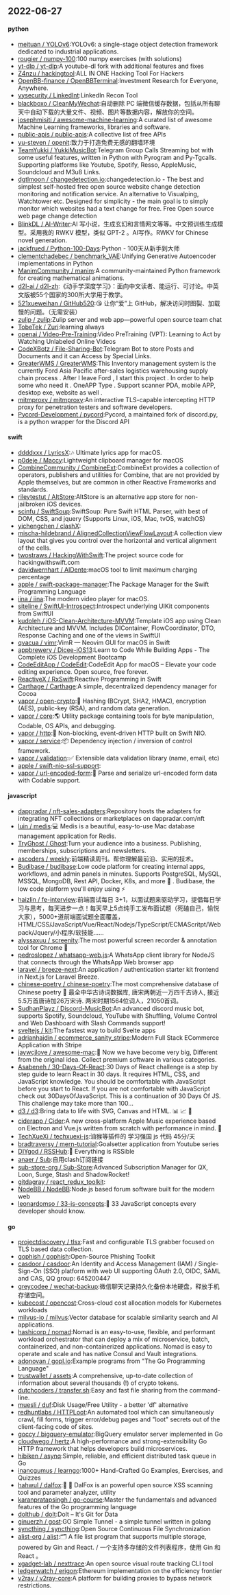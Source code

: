 ## 2022-06-27

#### python
* [meituan / YOLOv6](https://github.com/meituan/YOLOv6):YOLOv6: a single-stage object detection framework dedicated to industrial applications.
* [rougier / numpy-100](https://github.com/rougier/numpy-100):100 numpy exercises (with solutions)
* [yt-dlp / yt-dlp](https://github.com/yt-dlp/yt-dlp):A youtube-dl fork with additional features and fixes
* [Z4nzu / hackingtool](https://github.com/Z4nzu/hackingtool):ALL IN ONE Hacking Tool For Hackers
* [OpenBB-finance / OpenBBTerminal](https://github.com/OpenBB-finance/OpenBBTerminal):Investment Research for Everyone, Anywhere.
* [vysecurity / LinkedInt](https://github.com/vysecurity/LinkedInt):LinkedIn Recon Tool
* [blackboxo / CleanMyWechat](https://github.com/blackboxo/CleanMyWechat):自动删除 PC 端微信缓存数据，包括从所有聊天中自动下载的大量文件、视频、图片等数据内容，解放你的空间。
* [josephmisiti / awesome-machine-learning](https://github.com/josephmisiti/awesome-machine-learning):A curated list of awesome Machine Learning frameworks, libraries and software.
* [public-apis / public-apis](https://github.com/public-apis/public-apis):A collective list of free APIs
* [yu-steven / openit](https://github.com/yu-steven/openit):致力于打造免费无感的翻墙环境
* [TeamYukki / YukkiMusicBot](https://github.com/TeamYukki/YukkiMusicBot):Telegram Group Calls Streaming bot with some useful features, written in Python with Pyrogram and Py-Tgcalls. Supporting platforms like Youtube, Spotify, Resso, AppleMusic, Soundcloud and M3u8 Links.
* [dgtlmoon / changedetection.io](https://github.com/dgtlmoon/changedetection.io):changedetection.io - The best and simplest self-hosted free open source website change detection monitoring and notification service. An alternative to Visualping, Watchtower etc. Designed for simplicity - the main goal is to simply monitor which websites had a text change for free. Free Open source web page change detection
* [BlinkDL / AI-Writer](https://github.com/BlinkDL/AI-Writer):AI 写小说，生成玄幻和言情网文等等。中文预训练生成模型。采用我的 RWKV 模型，类似 GPT-2 。AI写作。RWKV for Chinese novel generation.
* [jackfrued / Python-100-Days](https://github.com/jackfrued/Python-100-Days):Python - 100天从新手到大师
* [clementchadebec / benchmark_VAE](https://github.com/clementchadebec/benchmark_VAE):Unifying Generative Autoencoder implementations in Python
* [ManimCommunity / manim](https://github.com/ManimCommunity/manim):A community-maintained Python framework for creating mathematical animations.
* [d2l-ai / d2l-zh](https://github.com/d2l-ai/d2l-zh):《动手学深度学习》：面向中文读者、能运行、可讨论。中英文版被55个国家的300所大学用于教学。
* [521xueweihan / GitHub520](https://github.com/521xueweihan/GitHub520):😘
让你“爱”上 GitHub，解决访问时图裂、加载慢的问题。（无需安装）
* [zulip / zulip](https://github.com/zulip/zulip):Zulip server and web app—powerful open source team chat
* [TobeTek / Zuri](https://github.com/TobeTek/Zuri):learning always
* [openai / Video-Pre-Training](https://github.com/openai/Video-Pre-Training):Video PreTraining (VPT): Learning to Act by Watching Unlabeled Online Videos
* [CodeXBotz / File-Sharing-Bot](https://github.com/CodeXBotz/File-Sharing-Bot):Telegram Bot to store Posts and Documents and it can Access by Special Links.
* [GreaterWMS / GreaterWMS](https://github.com/GreaterWMS/GreaterWMS):This Inventory management system is the currently Ford Asia Pacific after-sales logistics warehousing supply chain process . After I leave Ford , I start this project . In order to help some who need it . OneAPP Type . Support scanner PDA, mobile APP, desktop exe, website as well .
* [mitmproxy / mitmproxy](https://github.com/mitmproxy/mitmproxy):An interactive TLS-capable intercepting HTTP proxy for penetration testers and software developers.
* [Pycord-Development / pycord](https://github.com/Pycord-Development/pycord):Pycord, a maintained fork of discord.py, is a python wrapper for the Discord API

#### swift
* [ddddxxx / LyricsX](https://github.com/ddddxxx/LyricsX):🎶
Ultimate lyrics app for macOS.
* [p0deje / Maccy](https://github.com/p0deje/Maccy):Lightweight clipboard manager for macOS
* [CombineCommunity / CombineExt](https://github.com/CombineCommunity/CombineExt):CombineExt provides a collection of operators, publishers and utilities for Combine, that are not provided by Apple themselves, but are common in other Reactive Frameworks and standards.
* [rileytestut / AltStore](https://github.com/rileytestut/AltStore):AltStore is an alternative app store for non-jailbroken iOS devices.
* [scinfu / SwiftSoup](https://github.com/scinfu/SwiftSoup):SwiftSoup: Pure Swift HTML Parser, with best of DOM, CSS, and jquery (Supports Linux, iOS, Mac, tvOS, watchOS)
* [yichengchen / clashX](https://github.com/yichengchen/clashX):
* [mischa-hildebrand / AlignedCollectionViewFlowLayout](https://github.com/mischa-hildebrand/AlignedCollectionViewFlowLayout):A collection view layout that gives you control over the horizontal and vertical alignment of the cells.
* [twostraws / HackingWithSwift](https://github.com/twostraws/HackingWithSwift):The project source code for hackingwithswift.com
* [davidwernhart / AlDente](https://github.com/davidwernhart/AlDente):macOS tool to limit maximum charging percentage
* [apple / swift-package-manager](https://github.com/apple/swift-package-manager):The Package Manager for the Swift Programming Language
* [iina / iina](https://github.com/iina/iina):The modern video player for macOS.
* [siteline / SwiftUI-Introspect](https://github.com/siteline/SwiftUI-Introspect):Introspect underlying UIKit components from SwiftUI
* [kudoleh / iOS-Clean-Architecture-MVVM](https://github.com/kudoleh/iOS-Clean-Architecture-MVVM):Template iOS app using Clean Architecture and MVVM. Includes DIContainer, FlowCoordinator, DTO, Response Caching and one of the views in SwiftUI
* [qvacua / vimr](https://github.com/qvacua/vimr):VimR — Neovim GUI for macOS in Swift
* [appbrewery / Dicee-iOS13](https://github.com/appbrewery/Dicee-iOS13):Learn to Code While Building Apps - The Complete iOS Development Bootcamp
* [CodeEditApp / CodeEdit](https://github.com/CodeEditApp/CodeEdit):CodeEdit App for macOS – Elevate your code editing experience. Open source, free forever.
* [ReactiveX / RxSwift](https://github.com/ReactiveX/RxSwift):Reactive Programming in Swift
* [Carthage / Carthage](https://github.com/Carthage/Carthage):A simple, decentralized dependency manager for Cocoa
* [vapor / open-crypto](https://github.com/vapor/open-crypto):🔑
Hashing (BCrypt, SHA2, HMAC), encryption (AES), public-key (RSA), and random data generation.
* [vapor / core](https://github.com/vapor/core):🌎
Utility package containing tools for byte manipulation, Codable, OS APIs, and debugging.
* [vapor / http](https://github.com/vapor/http):🚀
Non-blocking, event-driven HTTP built on Swift NIO.
* [vapor / service](https://github.com/vapor/service):📦
Dependency injection / inversion of control framework.
* [vapor / validation](https://github.com/vapor/validation):✅
Extensible data validation library (name, email, etc)
* [apple / swift-nio-ssl-support](https://github.com/apple/swift-nio-ssl-support):
* [vapor / url-encoded-form](https://github.com/vapor/url-encoded-form):📝
Parse and serialize url-encoded form data with Codable support.

#### javascript
* [dappradar / nft-sales-adapters](https://github.com/dappradar/nft-sales-adapters):Repository hosts the adapters for integrating NFT collections or marketplaces on dappradar.com/nft
* [luin / medis](https://github.com/luin/medis):💻
Medis is a beautiful, easy-to-use Mac database management application for Redis.
* [TryGhost / Ghost](https://github.com/TryGhost/Ghost):Turn your audience into a business. Publishing, memberships, subscriptions and newsletters.
* [ascoders / weekly](https://github.com/ascoders/weekly):前端精读周刊。帮你理解最前沿、实用的技术。
* [Budibase / budibase](https://github.com/Budibase/budibase):Low code platform for creating internal apps, workflows, and admin panels in minutes. Supports PostgreSQL, MySQL, MSSQL, MongoDB, Rest API, Docker, K8s, and more
🚀
. Budibase, the low code platform you'll enjoy using
⚡
* [haizlin / fe-interview](https://github.com/haizlin/fe-interview):前端面试每日 3+1，以面试题来驱动学习，提倡每日学习与思考，每天进步一点！每天早上5点纯手工发布面试题（死磕自己，愉悦大家），5000+道前端面试题全面覆盖，HTML/CSS/JavaScript/Vue/React/Nodejs/TypeScript/ECMAScritpt/Webpack/Jquery/小程序/软技能……
* [alyssaxuu / screenity](https://github.com/alyssaxuu/screenity):The most powerful screen recorder & annotation tool for Chrome
🎥
* [pedroslopez / whatsapp-web.js](https://github.com/pedroslopez/whatsapp-web.js):A WhatsApp client library for NodeJS that connects through the WhatsApp Web browser app
* [laravel / breeze-next](https://github.com/laravel/breeze-next):An application / authentication starter kit frontend in Next.js for Laravel Breeze.
* [chinese-poetry / chinese-poetry](https://github.com/chinese-poetry/chinese-poetry):The most comprehensive database of Chinese poetry
🧶
最全中华古诗词数据库, 唐宋两朝近一万四千古诗人, 接近5.5万首唐诗加26万宋诗. 两宋时期1564位词人，21050首词。
* [SudhanPlayz / Discord-MusicBot](https://github.com/SudhanPlayz/Discord-MusicBot):An advanced discord music bot, supports Spotify, Soundcloud, YouTube with Shuffling, Volume Control and Web Dashboard with Slash Commands support!
* [sveltejs / kit](https://github.com/sveltejs/kit):The fastest way to build Svelte apps
* [adrianhajdin / ecommerce_sanity_stripe](https://github.com/adrianhajdin/ecommerce_sanity_stripe):Modern Full Stack ECommerce Application with Stripe
* [jaywcjlove / awesome-mac](https://github.com/jaywcjlove/awesome-mac): Now we have become very big, Different from the original idea. Collect premium software in various categories.
* [Asabeneh / 30-Days-Of-React](https://github.com/Asabeneh/30-Days-Of-React):30 Days of React challenge is a step by step guide to learn React in 30 days. It requires HTML, CSS, and JavaScript knowledge. You should be comfortable with JavaScript before you start to React. If you are not comfortable with JavaScript check out 30DaysOfJavaScript. This is a continuation of 30 Days Of JS. This challenge may take more than 100…
* [d3 / d3](https://github.com/d3/d3):Bring data to life with SVG, Canvas and HTML.
📊
📈
🎉
* [ciderapp / Cider](https://github.com/ciderapp/Cider):A new cross-platform Apple Music experience based on Electron and Vue.js written from scratch with performance in mind.
🚀
* [TechXueXi / techxuexi-js](https://github.com/TechXueXi/techxuexi-js):油猴等插件的 学习强国 js 代码 45分/天
* [bradtraversy / mern-tutorial](https://github.com/bradtraversy/mern-tutorial):Goalsetter application from Youtube series
* [DIYgod / RSSHub](https://github.com/DIYgod/RSSHub):🍰
Everything is RSSible
* [anaer / Sub](https://github.com/anaer/Sub):自用clash订阅链接
* [sub-store-org / Sub-Store](https://github.com/sub-store-org/Sub-Store):Advanced Subscription Manager for QX, Loon, Surge, Stash and ShadowRocket!
* [gitdagray / react_redux_toolkit](https://github.com/gitdagray/react_redux_toolkit):
* [NodeBB / NodeBB](https://github.com/NodeBB/NodeBB):Node.js based forum software built for the modern web
* [leonardomso / 33-js-concepts](https://github.com/leonardomso/33-js-concepts):📜
33 JavaScript concepts every developer should know.

#### go
* [projectdiscovery / tlsx](https://github.com/projectdiscovery/tlsx):Fast and configurable TLS grabber focused on TLS based data collection.
* [gophish / gophish](https://github.com/gophish/gophish):Open-Source Phishing Toolkit
* [casdoor / casdoor](https://github.com/casdoor/casdoor):An Identity and Access Management (IAM) / Single-Sign-On (SSO) platform with web UI supporting OAuth 2.0, OIDC, SAML and CAS, QQ group: 645200447
* [greycodee / wechat-backup](https://github.com/greycodee/wechat-backup):微信聊天记录持久化备份本地硬盘，释放手机存储空间。
* [kubecost / opencost](https://github.com/kubecost/opencost):Cross-cloud cost allocation models for Kubernetes workloads
* [milvus-io / milvus](https://github.com/milvus-io/milvus):Vector database for scalable similarity search and AI applications.
* [hashicorp / nomad](https://github.com/hashicorp/nomad):Nomad is an easy-to-use, flexible, and performant workload orchestrator that can deploy a mix of microservice, batch, containerized, and non-containerized applications. Nomad is easy to operate and scale and has native Consul and Vault integrations.
* [adonovan / gopl.io](https://github.com/adonovan/gopl.io):Example programs from "The Go Programming Language"
* [trustwallet / assets](https://github.com/trustwallet/assets):A comprehensive, up-to-date collection of information about several thousands (!) of crypto tokens.
* [dutchcoders / transfer.sh](https://github.com/dutchcoders/transfer.sh):Easy and fast file sharing from the command-line.
* [muesli / duf](https://github.com/muesli/duf):Disk Usage/Free Utility - a better 'df' alternative
* [redhuntlabs / HTTPLoot](https://github.com/redhuntlabs/HTTPLoot):An automated tool which can simultaneously crawl, fill forms, trigger error/debug pages and "loot" secrets out of the client-facing code of sites.
* [goccy / bigquery-emulator](https://github.com/goccy/bigquery-emulator):BigQuery emulator server implemented in Go
* [cloudwego / hertz](https://github.com/cloudwego/hertz):A high-performance and strong-extensibility Go HTTP framework that helps developers build microservices.
* [hibiken / asynq](https://github.com/hibiken/asynq):Simple, reliable, and efficient distributed task queue in Go
* [inancgumus / learngo](https://github.com/inancgumus/learngo):1000+ Hand-Crafted Go Examples, Exercises, and Quizzes
* [hahwul / dalfox](https://github.com/hahwul/dalfox):🌙
🦊
DalFox is an powerful open source XSS scanning tool and parameter analyzer, utility
* [karanpratapsingh / go-course](https://github.com/karanpratapsingh/go-course):Master the fundamentals and advanced features of the Go programming language
* [dolthub / dolt](https://github.com/dolthub/dolt):Dolt – It's Git for Data
* [ginuerzh / gost](https://github.com/ginuerzh/gost):GO Simple Tunnel - a simple tunnel written in golang
* [syncthing / syncthing](https://github.com/syncthing/syncthing):Open Source Continuous File Synchronization
* [alist-org / alist](https://github.com/alist-org/alist):🗂️
A file list program that supports multiple storage, powered by Gin and React. / 一个支持多存储的文件列表程序，使用 Gin 和 React 。
* [xgadget-lab / nexttrace](https://github.com/xgadget-lab/nexttrace):An open source visual route tracking CLI tool
* [ledgerwatch / erigon](https://github.com/ledgerwatch/erigon):Ethereum implementation on the efficiency frontier
* [v2ray / v2ray-core](https://github.com/v2ray/v2ray-core):A platform for building proxies to bypass network restrictions.
